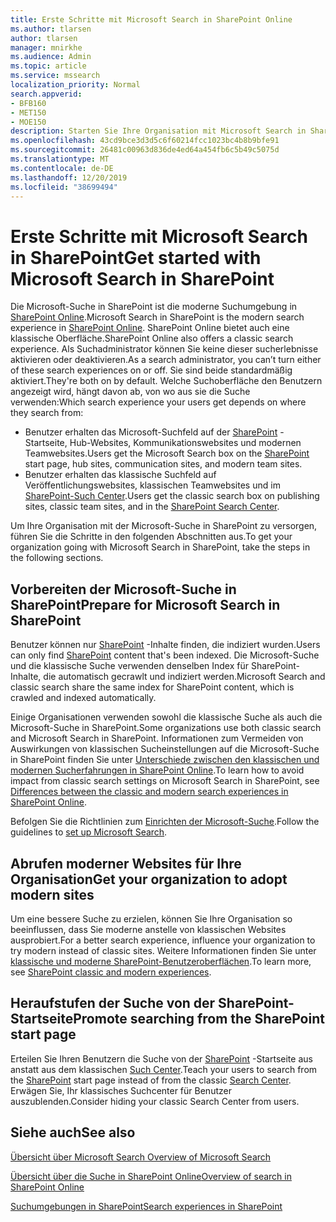 ```yaml
---
title: Erste Schritte mit Microsoft Search in SharePoint Online
ms.author: tlarsen
author: tlarsen
manager: mnirkhe
ms.audience: Admin
ms.topic: article
ms.service: mssearch
localization_priority: Normal
search.appverid:
- BFB160
- MET150
- MOE150
description: Starten Sie Ihre Organisation mit Microsoft Search in SharePoint Online
ms.openlocfilehash: 43cd9bce3d3d5c6f60214fcc1023bc4b8b9bfe91
ms.sourcegitcommit: 26481c00963d836de4ed64a454fb6c5b49c5075d
ms.translationtype: MT
ms.contentlocale: de-DE
ms.lasthandoff: 12/20/2019
ms.locfileid: "38699494"
---
```

# <a name="get-started-with-microsoft-search-in-sharepoint"></a><span data-ttu-id="cd672-103">Erste Schritte mit Microsoft Search in SharePoint</span><span class="sxs-lookup"><span data-stu-id="cd672-103">Get started with Microsoft Search in SharePoint</span></span>

<span data-ttu-id="cd672-104">Die Microsoft-Suche in SharePoint ist die moderne Suchumgebung in [SharePoint Online](https://products.office.com/sharepoint/collaboration).</span><span class="sxs-lookup"><span data-stu-id="cd672-104">Microsoft Search in SharePoint is the modern search experience in [SharePoint Online](https://products.office.com/sharepoint/collaboration).</span></span> <span data-ttu-id="cd672-105">SharePoint Online bietet auch eine klassische Oberfläche.</span><span class="sxs-lookup"><span data-stu-id="cd672-105">SharePoint Online also offers a classic search experience.</span></span> <span data-ttu-id="cd672-106">Als Suchadministrator können Sie keine dieser sucherlebnisse aktivieren oder deaktivieren.</span><span class="sxs-lookup"><span data-stu-id="cd672-106">As a search administrator, you can’t turn either of these search experiences on or off.</span></span> <span data-ttu-id="cd672-107">Sie sind beide standardmäßig aktiviert.</span><span class="sxs-lookup"><span data-stu-id="cd672-107">They're both on by default.</span></span> <span data-ttu-id="cd672-108">Welche Suchoberfläche den Benutzern angezeigt wird, hängt davon ab, von wo aus sie die Suche verwenden:</span><span class="sxs-lookup"><span data-stu-id="cd672-108">Which search experience your users get depends on where they search from:</span></span>

- <span data-ttu-id="cd672-109">Benutzer erhalten das Microsoft-Suchfeld auf der [SharePoint](http://sharepoint.com/) -Startseite, Hub-Websites, Kommunikationswebsites und modernen Teamwebsites.</span><span class="sxs-lookup"><span data-stu-id="cd672-109">Users get the Microsoft Search box on the [SharePoint](http://sharepoint.com/) start page, hub sites, communication sites, and modern team sites.</span></span>
- <span data-ttu-id="cd672-110">Benutzer erhalten das klassische Suchfeld auf Veröffentlichungswebsites, klassischen Teamwebsites und im [SharePoint-Such Center](https://docs.microsoft.com/sharepoint/manage-search-center).</span><span class="sxs-lookup"><span data-stu-id="cd672-110">Users get the classic search box on publishing sites, classic team sites, and in the [SharePoint Search Center](https://docs.microsoft.com/sharepoint/manage-search-center).</span></span>

<span data-ttu-id="cd672-111">Um Ihre Organisation mit der Microsoft-Suche in SharePoint zu versorgen, führen Sie die Schritte in den folgenden Abschnitten aus.</span><span class="sxs-lookup"><span data-stu-id="cd672-111">To get your organization going with Microsoft Search in SharePoint, take the steps in the following sections.</span></span>

## <a name="prepare-for-microsoft-search-in-sharepoint"></a><span data-ttu-id="cd672-112">Vorbereiten der Microsoft-Suche in SharePoint</span><span class="sxs-lookup"><span data-stu-id="cd672-112">Prepare for Microsoft Search in SharePoint</span></span>

<span data-ttu-id="cd672-113">Benutzer können nur [SharePoint](http://sharepoint.com/) -Inhalte finden, die indiziert wurden.</span><span class="sxs-lookup"><span data-stu-id="cd672-113">Users can only find [SharePoint](http://sharepoint.com/) content that's been indexed.</span></span> <span data-ttu-id="cd672-114">Die Microsoft-Suche und die klassische Suche verwenden denselben Index für SharePoint-Inhalte, die automatisch gecrawlt und indiziert werden.</span><span class="sxs-lookup"><span data-stu-id="cd672-114">Microsoft Search and classic search share the same index for SharePoint content, which is crawled and indexed automatically.</span></span> 

<span data-ttu-id="cd672-115">Einige Organisationen verwenden sowohl die klassische Suche als auch die Microsoft-Suche in SharePoint.</span><span class="sxs-lookup"><span data-stu-id="cd672-115">Some organizations use both classic search and Microsoft Search in SharePoint.</span></span> <span data-ttu-id="cd672-116">Informationen zum Vermeiden von Auswirkungen von klassischen Sucheinstellungen auf die Microsoft-Suche in SharePoint finden Sie unter [Unterschiede zwischen den klassischen und modernen Sucherfahrungen in SharePoint Online](https://docs.microsoft.com/sharepoint/differences-classic-modern-search).</span><span class="sxs-lookup"><span data-stu-id="cd672-116">To learn how to avoid impact from classic search settings on Microsoft Search in SharePoint, see [Differences between the classic and modern search experiences in SharePoint Online](https://docs.microsoft.com/sharepoint/differences-classic-modern-search).</span></span>

<span data-ttu-id="cd672-117">Befolgen Sie die Richtlinien zum [Einrichten der Microsoft-Suche](set-up-microsoft-search.md).</span><span class="sxs-lookup"><span data-stu-id="cd672-117">Follow the guidelines to [set up Microsoft Search](set-up-microsoft-search.md).</span></span>


## <a name="get-your-organization-to-adopt-modern-sites"></a><span data-ttu-id="cd672-118">Abrufen moderner Websites für Ihre Organisation</span><span class="sxs-lookup"><span data-stu-id="cd672-118">Get your organization to adopt modern sites</span></span>

<span data-ttu-id="cd672-119">Um eine bessere Suche zu erzielen, können Sie Ihre Organisation so beeinflussen, dass Sie moderne anstelle von klassischen Websites ausprobiert.</span><span class="sxs-lookup"><span data-stu-id="cd672-119">For a better search experience, influence your organization to try modern instead of classic sites.</span></span> <span data-ttu-id="cd672-120">Weitere Informationen finden Sie unter [klassische und moderne SharePoint-Benutzeroberflächen](https://support.office.com/article/SharePoint-classic-and-modern-experiences-5725c103-505d-4a6e-9350-300d3ec7d73f).</span><span class="sxs-lookup"><span data-stu-id="cd672-120">To learn more, see [SharePoint classic and modern experiences](https://support.office.com/article/SharePoint-classic-and-modern-experiences-5725c103-505d-4a6e-9350-300d3ec7d73f).</span></span>

## <a name="promote-searching-from-the-sharepoint-start-page"></a><span data-ttu-id="cd672-121">Heraufstufen der Suche von der SharePoint-Startseite</span><span class="sxs-lookup"><span data-stu-id="cd672-121">Promote searching from the SharePoint start page</span></span>

<span data-ttu-id="cd672-122">Erteilen Sie Ihren Benutzern die Suche von der [SharePoint](http://sharepoint.com/) -Startseite aus anstatt aus dem klassischen [Such Center](https://docs.microsoft.com/sharepoint/manage-search-center).</span><span class="sxs-lookup"><span data-stu-id="cd672-122">Teach your users to search from the [SharePoint](http://sharepoint.com/) start page instead of from the classic [Search Center](https://docs.microsoft.com/sharepoint/manage-search-center).</span></span> <span data-ttu-id="cd672-123">Erwägen Sie, Ihr klassisches Suchcenter für Benutzer auszublenden.</span><span class="sxs-lookup"><span data-stu-id="cd672-123">Consider hiding your classic Search Center from users.</span></span>

## <a name="see-also"></a><span data-ttu-id="cd672-124">Siehe auch</span><span class="sxs-lookup"><span data-stu-id="cd672-124">See also</span></span>
[<span data-ttu-id="cd672-125">Übersicht über Microsoft Search </span><span class="sxs-lookup"><span data-stu-id="cd672-125">Overview of Microsoft Search</span></span>](overview-microsoft-search.md)

[<span data-ttu-id="cd672-126">Übersicht über die Suche in SharePoint Online</span><span class="sxs-lookup"><span data-stu-id="cd672-126">Overview of search in SharePoint Online</span></span>](https://docs.microsoft.com/sharepoint/overview-of-search)

[<span data-ttu-id="cd672-127">Suchumgebungen in SharePoint</span><span class="sxs-lookup"><span data-stu-id="cd672-127">Search experiences in SharePoint</span></span>](https://docs.microsoft.com/sharepoint/get-started-with-modern-search-experience)
